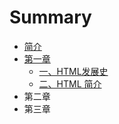 # Summary

* [简介](README.md)
* [第一章](di-yi-zhang.md)
  * [一、HTML发展史](di-yi-zhang/yi-3001-html-fa-zhan-shi.md)
  * [二、HTML 简介](di-yi-zhang/er-3001-html-jian-jie.md)
* 第二章
* 第三章

